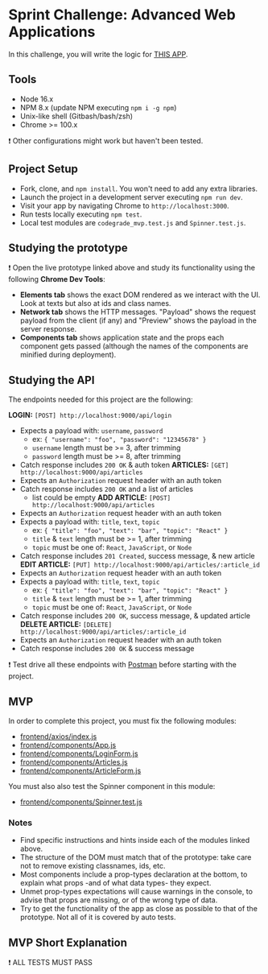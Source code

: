 # Sprint Challenge: Advanced Web Applications

In this challenge, you will write the logic for [THIS APP](https://advanced-apps-articles.herokuapp.com/).

## Tools

- Node 16.x
- NPM 8.x (update NPM executing `npm i -g npm`)
- Unix-like shell (Gitbash/bash/zsh)
- Chrome >= 100.x

❗ Other configurations might work but haven't been tested.

## Project Setup

- Fork, clone, and `npm install`. You won't need to add any extra libraries.
- Launch the project in a development server executing `npm run dev`.
- Visit your app by navigating Chrome to `http://localhost:3000`.
- Run tests locally executing `npm test`.
- Local test modules are `codegrade_mvp.test.js` and `Spinner.test.js`.

## Studying the prototype

❗ Open the live prototype linked above and study its functionality using the following **Chrome Dev Tools**:

- **Elements tab** shows the exact DOM rendered as we interact with the UI. Look at texts but also at ids and class names.
- **Network tab** shows the HTTP messages. "Payload" shows the request payload from the client (if any) and "Preview" shows the payload in the server response.
- **Components tab** shows application state and the props each component gets passed (although the names of the components are minified during deployment).

## Studying the API

The endpoints needed for this project are the following:

**LOGIN:** `[POST] http://localhost:9000/api/login`
  - Expects a payload with: `username`, `password`
    - ex: `{ "username": "foo", "password": "12345678" }`
    - `username` length must be >= 3, after trimming
    - `password` length must be >= 8, after trimming
  - Catch response includes `200 OK` & auth token
**ARTICLES:** `[GET] http://localhost:9000/api/articles`
  - Expects an `Authorization` request header with an auth token
  - Catch response includes `200 OK` and a list of articles
    - list could be empty
**ADD ARTICLE:** `[POST] http://localhost:9000/api/articles`
  - Expects an `Authorization` request header with an auth token
  - Expects a payload with: `title`, `text`, `topic`
    - ex: `{ "title": "foo", "text": "bar", "topic": "React" }`
    - `title` & `text` length must be >= 1, after trimming
    - `topic` must be one of: `React`, `JavaScript`, or `Node`
  - Catch response includes `201 Created`, success message, & new article
**EDIT ARTICLE:** `[PUT] http://localhost:9000/api/articles/:article_id`
  - Expects an `Authorization` request header with an auth token
  - Expects a payload with: `title`, `text`, `topic`
    - ex: `{ "title": "foo", "text": "bar", "topic": "React" }`
    - `title` & `text` length must be >= 1, after trimming
    - `topic` must be one of: `React`, `JavaScript`, or `Node`
  - Catch response includes `200 OK`, success message, & updated article
**DELETE ARTICLE:** `[DELETE] http://localhost:9000/api/articles/:article_id`
  - Expects an `Authorization` request header with an auth token
  - Catch response includes `200 OK` & success message

❗ Test drive all these endpoints with [Postman](https://www.postman.com/downloads/) before starting with the project.

## MVP

In order to complete this project, you must fix the following modules:

- [frontend/axios/index.js](frontend/axios/index.js)
- [frontend/components/App.js](frontend/components/App.js)
- [frontend/components/LoginForm.js](frontend/components/LoginForm.js)
- [frontend/components/Articles.js](frontend/components/Articles.js)
- [frontend/components/ArticleForm.js](frontend/components/ArticleForm.js)

You must also also test the Spinner component in this module:

- [frontend/components/Spinner.test.js](frontend/components/Spinner.test.js)

### Notes

- Find specific instructions and hints inside each of the modules linked above.
- The structure of the DOM must match that of the prototype: take care not to remove existing classnames, ids, etc.
- Most components include a prop-types declaration at the bottom, to explain what props -and of what data types- they expect.
- Unmet prop-types expectations will cause warnings in the console, to advise that props are missing, or of the wrong type of data.
- Try to get the functionality of the app as close as possible to that of the prototype. Not all of it is covered by auto tests.

## MVP Short Explanation

❗ ALL TESTS MUST PASS
